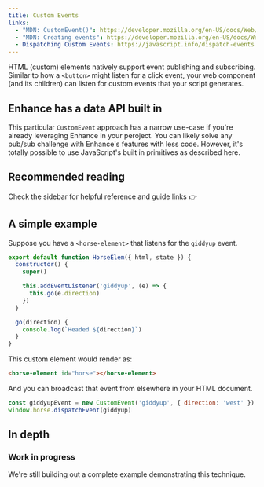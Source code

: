 ```yaml
---
title: Custom Events
links:
  - "MDN: CustomEvent()": https://developer.mozilla.org/en-US/docs/Web/API/CustomEvent/CustomEvent
  - "MDN: Creating events": https://developer.mozilla.org/en-US/docs/Web/Events/Creating_and_triggering_events
  - Dispatching Custom Events: https://javascript.info/dispatch-events
---
```


HTML (custom) elements natively support event publishing and subscribing.
Similar to how a `<button>` might listen for a click event, your web component (and its children) can listen for custom events that your script generates.

<doc-callout level="danger" mark="✋">

## Enhance has a data API built in

This particular `CustomEvent` approach has a narrow use-case if you're already leveraging Enhance in your peroject.
You can likely solve any pub/sub challenge with Enhance's features with less code.
However, it's totally possible to use JavaScript's built in primitives as described here.

</doc-callout>

## Recommended reading

Check the sidebar for helpful reference and guide links 👉

## A simple example

Suppose you have a `<horse-element>` that listens for the `giddyup` event.

```javascript
export default function HorseElem({ html, state }) {
  constructor() {
    super()

    this.addEventListener('giddyup', (e) => {
      this.go(e.direction)
    })
  }

  go(direction) {
    console.log(`Headed ${direction}`)
  }
}
```

This custom element would render as:

```html
<horse-element id="horse"></horse-element>
```

And you can broadcast that event from elsewhere in your HTML document.

```javascript 
const giddyupEvent = new CustomEvent('giddyup', { direction: 'west' })
window.horse.dispatchEvent(giddyup)
```

## In depth

<doc-callout level="caution" mark="🛠">

### Work in progress

We're still building out a complete example demonstrating this technique.

</doc-callout>
